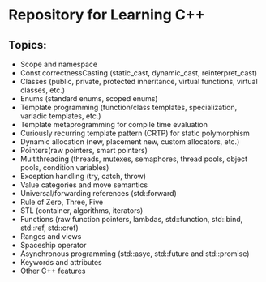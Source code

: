 # Repository for Learning C++

## Topics:

- Scope and namespace
- Const correctnessCasting (static_cast, dynamic_cast, reinterpret_cast)
- Classes (public, private, protected inheritance, virtual functions, virtual classes, etc.)
- Enums (standard enums, scoped enums)
- Template programming (function/class templates, specialization, variadic templates, etc.)
- Template metaprogramming for compile time evaluation
- Curiously recurring template pattern (CRTP) for static polymorphism
- Dynamic allocation (new, placement new, custom allocators, etc.)
- Pointers(raw pointers, smart pointers)
- Multithreading (threads, mutexes, semaphores, thread pools, object pools, condition variables)
- Exception handling (try, catch, throw)
- Value categories and move semantics
- Universal/forwarding references (std::forward)
- Rule of Zero, Three, Five
- STL (container, algorithms, iterators)
- Functions (raw function pointers, lambdas, std::function, std::bind, std::ref, std::cref)
- Ranges and views
- Spaceship operator
- Asynchronous programming (std::asyc, std::future and std::promise)
- Keywords and attributes
- Other C++ features